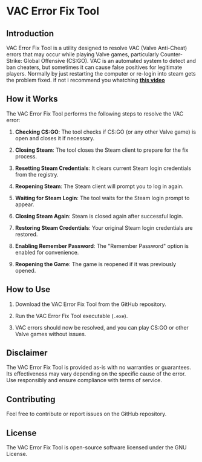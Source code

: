 # VAC Error Fix Tool

## Introduction

VAC Error Fix Tool is a utility designed to resolve VAC (Valve Anti-Cheat) errors that may occur while playing Valve games, particularly Counter-Strike: Global Offensive (CS:GO). VAC is an automated system to detect and ban cheaters, but sometimes it can cause false positives for legitimate players. Normally by just restarting the computer or re-login into steam gets the problem fixed. if not i recommend you whatching [**this video**](https://www.youtube.com/watch?v=u1UjgUi0TEw)

## How it Works

The VAC Error Fix Tool performs the following steps to resolve the VAC error:

1. **Checking CS:GO**: The tool checks if CS:GO (or any other Valve game) is open and closes it if necessary.

2. **Closing Steam**: The tool closes the Steam client to prepare for the fix process.

3. **Resetting Steam Credentials**: It clears current Steam login credentials from the registry.

4. **Reopening Steam**: The Steam client will prompt you to log in again.

5. **Waiting for Steam Login**: The tool waits for the Steam login prompt to appear.

6. **Closing Steam Again**: Steam is closed again after successful login.

7. **Restoring Steam Credentials**: Your original Steam login credentials are restored.

8. **Enabling Remember Password**: The "Remember Password" option is enabled for convenience.

9. **Reopening the Game**: The game is reopened if it was previously opened.

## How to Use

1. Download the VAC Error Fix Tool from the GitHub repository.

2. Run the VAC Error Fix Tool executable (`.exe`).

3. VAC errors should now be resolved, and you can play CS:GO or other Valve games without issues.

## Disclaimer

The VAC Error Fix Tool is provided as-is with no warranties or guarantees. Its effectiveness may vary depending on the specific cause of the error. Use responsibly and ensure compliance with terms of service.

## Contributing

Feel free to contribute or report issues on the GitHub repository.

## License

The VAC Error Fix Tool is open-source software licensed under the GNU License.
